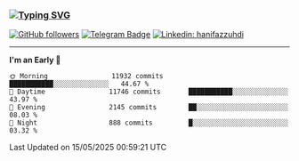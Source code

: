 ### [![Typing SVG](https://readme-typing-svg.herokuapp.com?font=lato&size=22&lines=Hi+There+👋)](https://git.io/typing-svg) 

[![GitHub followers](https://img.shields.io/github/followers/hanifazzuhdi?label=Follow&style=social)](https://github.com/hanifazzuhdi/?tab=follow) 
[![Telegram Badge](https://img.shields.io/badge/-hanif0198-blue?style=social&logo=telegram&link=https://www.t.me/hanif0198/)](https://www.t.me/hanif0198/) 
[![Linkedin: hanifazzuhdi](https://img.shields.io/badge/-hanifazzuhdi-blue?style=flat-square&logo=Linkedin&logoColor=white&link=https://www.linkedin.com/in/hanif-az-zuhdi-69688019b/)](https://www.linkedin.com/in/hanif-az-zuhdi-69688019b/) 

<hr/>

<!--START_SECTION:waka-->
**I'm an Early 🐤** 

```text
🌞 Morning                11932 commits       ███████████░░░░░░░░░░░░░░   44.67 % 
🌆 Daytime                11746 commits       ███████████░░░░░░░░░░░░░░   43.97 % 
🌃 Evening                2145 commits        ██░░░░░░░░░░░░░░░░░░░░░░░   08.03 % 
🌙 Night                  888 commits         █░░░░░░░░░░░░░░░░░░░░░░░░   03.32 % 
```



 Last Updated on 15/05/2025 00:59:21 UTC
<!--END_SECTION:waka-->
